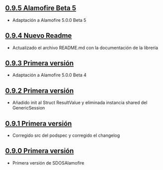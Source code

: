 ## [0.9.5 Alamofire Beta 5](http://git.sdos.es/ios/SDOSAlamofire/tree/v0.9.5)

- Adaptación a Alamofire 5.0.0 Beta 5

## [0.9.4 Nuevo Readme](http://git.sdos.es/ios/SDOSAlamofire/tree/v0.9.4)

- Actualizado el archivo README.md con la documentación de la librería

## [0.9.3 Primera versión](http://git.sdos.es/ios/SDOSAlamofire/tree/v0.9.3)

- Adaptación a Alamofire 5.0.0 Beta 4

## [0.9.2 Primera versión](http://git.sdos.es/ios/SDOSAlamofire/tree/v0.9.2)

- Añadido init al Struct ResultValue y eliminada instancia shared del GenericSession

## [0.9.1 Primera versión](http://git.sdos.es/ios/SDOSAlamofire/tree/v0.9.1)

- Corregido src del podspec y corregido el changelog

## [0.9.0 Primera versión](http://git.sdos.es/ios/SDOSAlamofire/tree/v0.9.0)

- Primera versión de SDOSAlamofire
